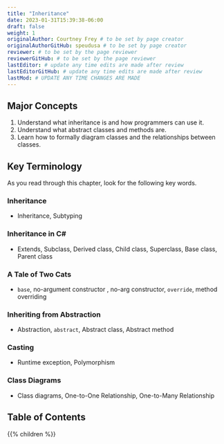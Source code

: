 ```yaml
---
title: "Inheritance"
date: 2023-01-31T15:39:38-06:00
draft: false
weight: 1
originalAuthor: Courtney Frey # to be set by page creator
originalAuthorGitHub: speudusa # to be set by page creator
reviewer: # to be set by the page reviewer
reviewerGitHub: # to be set by the page reviewer
lastEditor: # update any time edits are made after review
lastEditorGitHub: # update any time edits are made after review
lastMod: # UPDATE ANY TIME CHANGES ARE MADE
---
```


## Major Concepts 

1. Understand what inheritance is and how programmers can use it.
1. Understand what abstract classes and methods are.
1. Learn how to formally diagram classes and the relationships between classes.

## Key Terminology

As you read through this chapter, look for the following key words.

### Inheritance
 
 - Inheritance, Subtyping

### Inheritance in C#

- Extends, Subclass, Derived class, Child class, Superclass, Base class, Parent class

### A Tale of Two Cats

- `base`, no-argument constructor , no-arg constructor, `override`, method overriding

### Inheriting from Abstraction

- Abstraction, `abstract`, Abstract class, Abstract method

### Casting

- Runtime exception, Polymorphism

### Class Diagrams

- Class diagrams, One-to-One Relationship, One-to-Many Relationship

## Table of Contents

{{% children %}}
